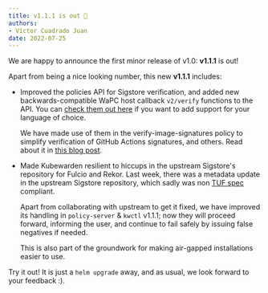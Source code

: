 ```yaml
---
title: v1.1.1 is out 🎉
authors:
- Víctor Cuadrado Juan
date: 2022-07-25
---
```


We are happy to announce the first minor release of v1.0: **v1.1.1** is
out!

Apart from being a nice looking number, this new **v1.1.1** includes:

* Improved the policies API for Sigstore verification, and added new
  backwards-compatible WaPC host callback `v2/verify` functions to the API. You
  can [check them out
  here](https://docs.kubewarden.io/writing-policies/spec/host-capabilities/signature-verifier-policies)
  if you want to add support for your language of choice.
  
  We have made use of them in the verify-image-signatures policy to simplify
  verification of GitHub Actions signatures, and others. Read about it in [this
  blog post](../verify-signatures-with-gha-and-prefix/).
* Made Kubewarden resilient to hiccups in the upstream Sigstore's repository for
  Fulcio and Rekor. Last week, there was a metadata update in the upstream
  Sigstore repository, which sadly was non [TUF
  spec](https://theupdateframework.github.io/specification/latest) compliant.

  Apart from collaborating with upstream to get it fixed, we have improved its
  handling in `policy-server` & `kwctl` v1.1.1; now they will proceed forward,
  informing the user, and continue to fail safely by issuing false negatives if
  needed.
  
  This is also part of the groundwork for making air-gapped
  installations easier to use.

Try it out!
It is just a `helm upgrade` away, and as usual, we look forward to your
feedback :).
